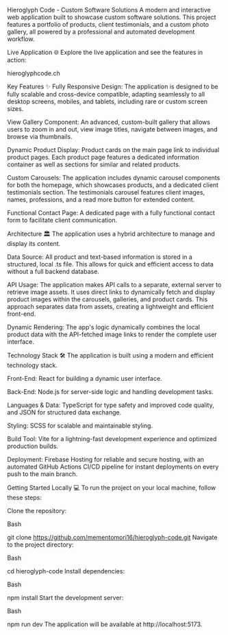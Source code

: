 Hieroglyph Code - Custom Software Solutions
A modern and interactive web application built to showcase custom software solutions. This project features a portfolio of products, client testimonials, and a custom photo gallery, all powered by a professional and automated development workflow.

Live Application 🌐
Explore the live application and see the features in action:

hieroglyphcode.ch

Key Features ✨
Fully Responsive Design: The application is designed to be fully scalable and cross-device compatible, adapting seamlessly to all desktop screens, mobiles, and tablets, including rare or custom screen sizes.

View Gallery Component: An advanced, custom-built gallery that allows users to zoom in and out, view image titles, navigate between images, and browse via thumbnails.

Dynamic Product Display: Product cards on the main page link to individual product pages. Each product page features a dedicated information container as well as sections for similar and related products.

Custom Carousels: The application includes dynamic carousel components for both the homepage, which showcases products, and a dedicated client testimonials section. The testimonials carousel features client images, names, professions, and a read more button for extended content.

Functional Contact Page: A dedicated page with a fully functional contact form to facilitate client communication.

Architecture 🏛️
The application uses a hybrid architecture to manage and display its content.

Data Source: All product and text-based information is stored in a structured, local .ts file. This allows for quick and efficient access to data without a full backend database.

API Usage: The application makes API calls to a separate, external server to retrieve image assets. It uses direct links to dynamically fetch and display product images within the carousels, galleries, and product cards. This approach separates data from assets, creating a lightweight and efficient front-end.

Dynamic Rendering: The app's logic dynamically combines the local product data with the API-fetched image links to render the complete user interface.

Technology Stack 🛠️
The application is built using a modern and efficient technology stack.

Front-End: React for building a dynamic user interface.

Back-End: Node.js for server-side logic and handling development tasks.

Languages & Data: TypeScript for type safety and improved code quality, and JSON for structured data exchange.

Styling: SCSS for scalable and maintainable styling.

Build Tool: Vite for a lightning-fast development experience and optimized production builds.

Deployment: Firebase Hosting for reliable and secure hosting, with an automated GitHub Actions CI/CD pipeline for instant deployments on every push to the main branch.

Getting Started Locally 💻
To run the project on your local machine, follow these steps:

Clone the repository:

Bash

git clone https://github.com/mementomori16/hieroglyph-code.git
Navigate to the project directory:

Bash

cd hieroglyph-code
Install dependencies:

Bash

npm install
Start the development server:

Bash

npm run dev
The application will be available at http://localhost:5173.